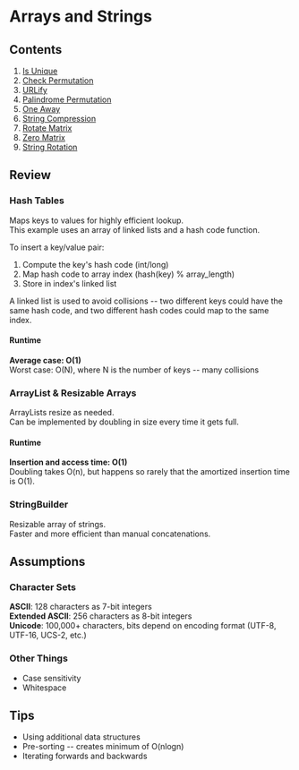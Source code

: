# Arrays and Strings

## Contents

1. [Is Unique](https://github.com/carterkelly9/CtCI/blob/master/arrays-and-strings/is_unique.py)
2. [Check Permutation](https://github.com/carterkelly9/CtCI/blob/master/arrays-and-strings/check_permutation.py)
3. [URLify](https://github.com/carterkelly9/CtCI/blob/master/arrays-and-strings/URLify.py)
4. [Palindrome Permutation](https://github.com/carterkelly9/CtCI/blob/master/arrays-and-strings/palindrome_permutation.py)
5. [One Away](https://github.com/carterkelly9/CtCI/blob/master/arrays-and-strings/one_away.py)
6. [String Compression](https://github.com/carterkelly9/CtCI/blob/master/arrays-and-strings/string_compression.py)
7. [Rotate Matrix](https://github.com/carterkelly9/CtCI/blob/master/arrays-and-strings/rotate_matrix.py)
8. [Zero Matrix](https://github.com/carterkelly9/CtCI/blob/master/arrays-and-strings/zero_matrix.py)
9. [String Rotation](https://github.com/carterkelly9/CtCI/blob/master/arrays-and-strings/string_rotation.py)

## Review

### Hash Tables

Maps keys to values for highly efficient lookup.  
This example uses an array of linked lists and a hash code function.

To insert a key/value pair:
1. Compute the key's hash code (int/long)  
2. Map hash code to array index (hash(key) % array_length)  
3. Store in index's linked list  

A linked list is used to avoid collisions -- two different keys could have the same hash code, and two different hash codes could map to the same index.

#### Runtime

**Average case: O(1)**  
Worst case: O(N), where N is the number of keys -- many collisions

### ArrayList & Resizable Arrays

ArrayLists resize as needed.  
Can be implemented by doubling in size every time it gets full.

#### Runtime

**Insertion and access time: O(1)**  
Doubling takes O(n), but happens so rarely that the amortized insertion time is O(1).

### StringBuilder

Resizable array of strings.  
Faster and more efficient than manual concatenations.

## Assumptions

### Character Sets

**ASCII**: 128 characters as 7-bit integers  
**Extended ASCII**: 256 characters as 8-bit integers  
**Unicode**: 100,000+ characters, bits depend on encoding format (UTF-8, UTF-16, UCS-2, etc.)

### Other Things

- Case sensitivity
- Whitespace

## Tips

- Using additional data structures
- Pre-sorting -- creates minimum of O(nlogn)
- Iterating forwards and backwards